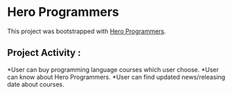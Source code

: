 # Hero Programmers

This project was bootstrapped with [Hero Programmers](https://review-website-faysal-akbar.netlify.app/).

## Project Activity :

*User can buy programming language courses which user choose.
*User can know about Hero Programmers.
*User can find updated news/releasing date about courses.

